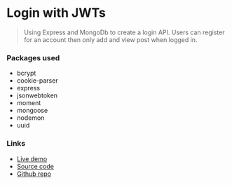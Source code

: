 # Login with JWTs

> Using Express and MongoDb to create a login API. Users can register for an account then only add and view post when logged in. 

### Packages used
- bcrypt
- cookie-parser
- express
- jsonwebtoken
- moment
- mongoose
- nodemon
- uuid

### Links
- [Live demo](https://express-api-login-with-jwt.rolandjlevy.repl.co/)
- [Source code](https://replit.com/@RolandJLevy/express-api-login-with-jwt)
- [Github repo](https://github.com/rolandjlevy/express-api-login-with-jwt)